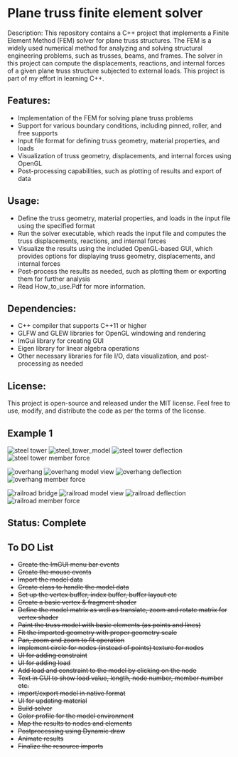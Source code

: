 # Plane truss finite element solver

Description:
This repository contains a C++ project that implements a Finite Element Method (FEM) solver for plane truss structures. The FEM is a widely used numerical method for analyzing and solving structural engineering problems, such as trusses, beams, and frames. The solver in this project can compute the displacements, reactions, and internal forces of a given plane truss structure subjected to external loads. This project is part of my effort in learning C++.

## Features:

- Implementation of the FEM for solving plane truss problems
- Support for various boundary conditions, including pinned, roller, and free supports
- Input file format for defining truss geometry, material properties, and loads
- Visualization of truss geometry, displacements, and internal forces using OpenGL
- Post-processing capabilities, such as plotting of results and export of data

## Usage:

- Define the truss geometry, material properties, and loads in the input file using the specified format
- Run the solver executable, which reads the input file and computes the truss displacements, reactions, and internal forces
- Visualize the results using the included OpenGL-based GUI, which provides options for displaying truss geometry, displacements, and internal forces
- Post-process the results as needed, such as plotting them or exporting them for further analysis
- Read How_to_use.Pdf for more information.

## Dependencies:

- C++ compiler that supports C++11 or higher
- GLFW and GLEW libraries for OpenGL windowing and rendering
- ImGui library for creating GUI
- Eigen library for linear algebra operations
- Other necessary libraries for file I/O, data visualization, and post-processing as needed

## License:
This project is open-source and released under the MIT license. Feel free to use, modify, and distribute the code as per the terms of the license.

## Example 1
![steel tower](/Images/steel_tower_ex1.PNG)
![steel_tower_model](/Images/steel_tower_ex1_model_view.PNG)
![steel tower deflection](/Images/steel_tower_ex1_defl_view.PNG)
![steel tower member force](/Images/steel_tower_ex1_mforce_view.PNG)

![overhang](/Images/overhang_ex2.PNG)
![overhang model view](/Images/overhang_ex2_model_view.PNG)
![overhang deflection](/Images/overhang_ex2_defl_view.PNG)
![overhang member force](/Images/overhang_ex2_mforce_view.PNG)

![railroad bridge](/Images/railroad_ex3.PNG)
![railroad model view](/Images/railroad_ex3_model_view.PNG)
![railroad deflection](/Images/railroad_ex3_defl_view.PNG)
![railroad member force](/Images/railroad_ex3_mforce_view.PNG)

## Status: Complete
## To DO List
- ~~Create the ImGUI menu bar events~~
- ~~Create the mouse events~~
- ~~Import the model data~~
- ~~Create class to handle the model data~~
- ~~Set up the vertex buffer, index buffer, buffer layout etc~~
- ~~Create a basic vertex & fragment shader~~
- ~~Define the model matrix as well as translate, zoom and rotate matrix for vertex shader~~
- ~~Paint the truss model with basic elements (as points and lines)~~
- ~~Fit the imported geometry with proper geometry scale~~
- ~~Pan, zoom and zoom to fit operation~~
- ~~Implement circle for nodes (instead of points) texture for nodes~~
- ~~UI for adding constraint~~
- ~~UI for adding load~~
- ~~Add load and constraint to the model by clicking on the node~~
- ~~Text in GUI to show load value, length, node number, member number etc.~~
- ~~import/export model in native format~~
- ~~UI for updating material~~
- ~~Build solver~~
- ~~Color profile for the model environment~~
- ~~Map the results to nodes and elements~~
- ~~Postprocessing using Dynamic draw~~
- ~~Animate results~~
- ~~Finalize the resource imports~~

